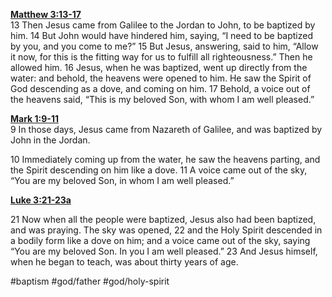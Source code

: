 **[Matthew 3:13-17](http://www.blueletterbible.org/search/preSearch.cfm?Criteria=Matthew+3.13-17&t=NIV)**  
13 Then Jesus came from Galilee to the Jordan to John, to be baptized by him. 14 But John would have hindered him, saying, “I need to be baptized by you, and you come to me?” 15 But Jesus, answering, said to him, “Allow it now, for this is the fitting way for us to fulfill all righteousness.” Then he allowed him. 16 Jesus, when he was baptized, went up directly from the water: and behold, the heavens were opened to him. He saw the Spirit of God descending as a dove, and coming on him. 17 Behold, a voice out of the heavens said, “This is my beloved Son, with whom I am well pleased.”

**[Mark 1:9-11](http://www.blueletterbible.org/search/preSearch.cfm?Criteria=Mark+1.9-11&t=NIV)**  
9 In those days, Jesus came from Nazareth of Galilee, and was baptized by John in the Jordan.

10 Immediately coming up from the water, he saw the heavens parting, and the Spirit descending on him like a dove. 11 A voice came out of the sky, “You are my beloved Son, in whom I am well pleased.”

**[Luke 3:21-23a](http://www.blueletterbible.org/search/preSearch.cfm?Criteria=Luke+3.21-23a&t=NIV)**

21 Now when all the people were baptized, Jesus also had been baptized, and was praying. The sky was opened, 22 and the Holy Spirit descended in a bodily form like a dove on him; and a voice came out of the sky, saying “You are my beloved Son. In you I am well pleased.” 23 And Jesus himself, when he began to teach, was about thirty years of age.

#baptism #god/father #god/holy-spirit